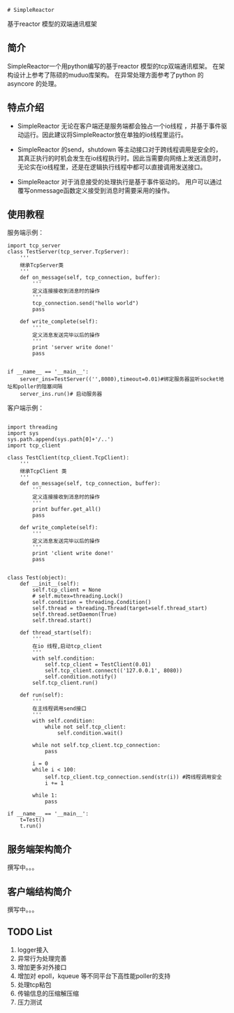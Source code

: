     # SimpleReactor
基于reactor 模型的双端通讯框架

## 简介

SimpleReactor一个用python编写的基于reactor 模型的tcp双端通讯框架。
在架构设计上参考了陈硕的muduo库架构。
在异常处理方面参考了python 的asyncore 的处理。

## 特点介绍

- SimpleReactor 无论在客户端还是服务端都会独占一个io线程
，并基于事件驱动运行。因此建议将SimpleReactor放在单独的io线程里运行。

- SimpleReactor 的send，shutdown 等主动接口对于跨线程调用是安全的，其真正执行的时机会发生在io线程执行时。因此当需要向网络上发送消息时，无论实在io线程里，还是在逻辑执行线程中都可以直接调用发送接口。

- SimpleReactor 对于消息接受的处理执行是基于事件驱动的。
用户可以通过覆写onmessage函数定义接受到消息时需要采用的操作。


## 使用教程

服务端示例：

```
import tcp_server
class TestServer(tcp_server.TcpServer):
	'''
	继承TcpServer类
	'''
	def on_message(self, tcp_connection, buffer):
		'''
		定义连接接收到消息时的操作
		'''
		tcp_connection.send("hello world")
		pass

	def write_complete(self):
		'''
		定义消息发送完毕以后的操作
		'''
		print 'server write done!'
		pass


if __name__ == '__main__':
	server_ins=TestServer(('',8080),timeout=0.01)#绑定服务器监听socket地址和poller的阻塞间隔
	server_ins.run()# 启动服务器
```

客户端示例：


```

import threading
import sys
sys.path.append(sys.path[0]+'/..')
import tcp_client

class TestClient(tcp_client.TcpClient):
	'''
	继承TcpClient 类
	'''
	def on_message(self, tcp_connection, buffer):
		'''
		定义连接接收到消息时的操作
		'''
		print buffer.get_all()
		pass

	def write_complete(self):
		'''
		定义消息发送完毕以后的操作
		'''
		print 'client write done!'
		pass


class Test(object):
	def __init__(self):
		self.tcp_client = None
		# self.mutex=threading.Lock()
		self.condition = threading.Condition()
		self.thread = threading.Thread(target=self.thread_start)
		self.thread.setDaemon(True)
		self.thread.start()

	def thread_start(self):
		'''
		在io 线程,启动tcp_client
		'''
		with self.condition:
			self.tcp_client = TestClient(0.01)
			self.tcp_client.connect(('127.0.0.1', 8080))
			self.condition.notify()
		self.tcp_client.run()

	def run(self):
		'''
		在主线程调用send接口
		'''
		with self.condition:
			while not self.tcp_client:
				self.condition.wait()

		while not self.tcp_client.tcp_connection:
			pass

		i = 0
		while i < 100:
			self.tcp_client.tcp_connection.send(str(i)) #跨线程调用安全
			i += 1

		while 1:
			pass

if __name__ == '__main__':
	t=Test()
	t.run()
```


## 服务端架构简介

撰写中。。。


## 客户端结构简介

撰写中。。。

## TODO List

1. logger接入
2. 异常行为处理完善
3. 增加更多对外接口
4. 增加对 epoll，kqueue 等不同平台下高性能poller的支持
5. 处理tcp粘包
6. 传输信息的压缩解压缩
7. 压力测试



